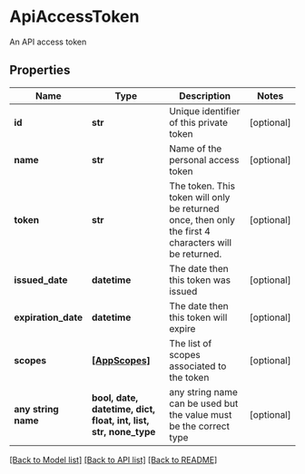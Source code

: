 # ApiAccessToken

An API access token

## Properties
Name | Type | Description | Notes
------------ | ------------- | ------------- | -------------
**id** | **str** | Unique identifier of this private token | [optional] 
**name** | **str** | Name of the personal access token | [optional] 
**token** | **str** | The token. This token will only be returned once, then only the first 4 characters will be returned.  | [optional] 
**issued_date** | **datetime** | The date then this token was issued  | [optional] 
**expiration_date** | **datetime** | The date then this token will expire  | [optional] 
**scopes** | [**[AppScopes]**](AppScopes.md) | The list of scopes associated to the token  | [optional] 
**any string name** | **bool, date, datetime, dict, float, int, list, str, none_type** | any string name can be used but the value must be the correct type | [optional]

[[Back to Model list]](../README.md#documentation-for-models) [[Back to API list]](../README.md#documentation-for-api-endpoints) [[Back to README]](../README.md)


